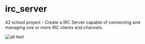 # irc_server
42 school project - Create a IRC Server capable of connecting and managing one or more IRC clients and channels.




![alt text](https://raw.githubusercontent.com/Spidfail/irc_server/main/irc.png)


